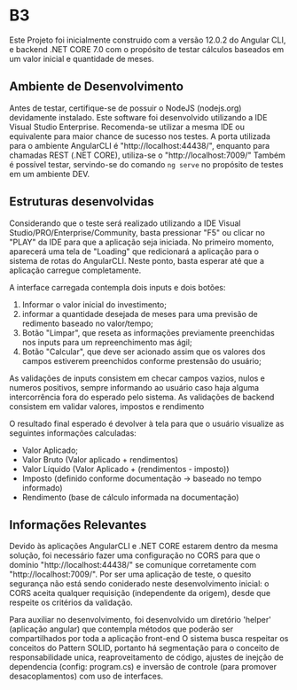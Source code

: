 # B3

Este Projeto foi inicialmente construido com a versão 12.0.2 do Angular CLI, e backend .NET CORE 7.0 com o propósito de testar cálculos baseados em um valor inicial e quantidade de meses.

## Ambiente de Desenvolvimento

Antes de testar, certifique-se de possuir o NodeJS (nodejs.org) devidamente instalado.
Este software foi desenvolvido utilizando a IDE Visual Studio Enterprise. Recomenda-se utilizar a mesma IDE ou equivalente para maior chance de sucesso nos testes.
A porta utilizada para o ambiente AngularCLI é "http://localhost:44438/", enquanto para chamadas REST (.NET CORE), utiliza-se o "http://localhost:7009/"
Também é possível testar, servindo-se do comando `ng serve` no propósito de testes em um ambiente DEV.

## Estruturas desenvolvidas
Considerando que o teste será realizado utilizando a IDE Visual Studio/PRO/Enterprise/Community, basta pressionar "F5" ou clicar no "PLAY" da IDE para que a aplicação seja iniciada.
No primeiro momento, aparecerá uma tela de "Loading" que redicionará a aplicação para o sistema de rotas do AngularCLI. Neste ponto, basta esperar até que a aplicação carregue completamente.

A interface carregada contempla dois inputs e dois botões:
1. Informar o valor inicial do investimento;
2. informar a quantidade desejada de meses para uma previsão de redimento baseado no valor/tempo;
3. Botão "Limpar", que reseta as informações previamente preenchidas nos inputs para um repreenchimento mas ágil;
4. Botão "Calcular", que deve ser acionado assim que os valores dos campos estiverem preenchidos conforme prestensão do usuário;
 
As validações de inputs consistem em checar campos vazios, nulos e numeros positivos, sempre informando ao usuário caso haja alguma intercorrência fora do esperado pelo sistema.
As validações de backend consistem em validar valores, impostos e rendimento

O resultado final esperado é devolver à tela para que o usuário visualize as seguintes informações calculadas:
 - Valor Aplicado;
 - Valor Bruto (Valor aplicado + rendimentos)
 - Valor Líquido (Valor Aplicado + (rendimentos - imposto))
 - Imposto (definido conforme documentação -> baseado no tempo informado)
 - Rendimento (base de cálculo informada na documentação)

 ## Informações Relevantes

 Devido às aplicações AngularCLI e .NET CORE estarem dentro da mesma solução, foi necessário fazer uma configuração no CORS para que o domínio "http://localhost:44438/" se comunique corretamente com "http://localhost:7009/".
 Por ser uma aplicação de teste, o quesito segurança não está sendo coniderado neste desenvolvimento inicial: o CORS aceita qualquer requisição (independente da origem), desde que respeite os critérios da validação.
 
 Para auxiliar no desenvolvimento, foi desenvolvido um diretório 'helper' (aplicação angular) que contempla métodos que poderão ser compartilhados por toda a aplicação front-end
 O sistema busca respeitar os conceitos do Pattern SOLID, portanto há segmentação para o conceito de responsabilidade unica, reaproveitamento de código, ajustes de inejção de dependencia (config: program.cs) e inversão de controle (para promover desacoplamentos) com uso de interfaces.
